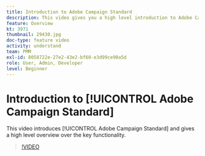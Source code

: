 ```yaml
---
title: Introduction to Adobe Campaign Standard
description: This video gives you a high level introduction to Adobe Campaign Standard.
feature: Overview
kt: 3971
thumbnail: 29430.jpg
doc-type: feature video
activity: understand
team: PMM
exl-id: 8058722e-27e2-43e2-bf60-e3d99ce90a5d
role: User, Admin, Developer
level: Beginner
---
```

# Introduction to [!UICONTROL Adobe Campaign Standard]

This video introduces [!UICONTROL Adobe Campaign Standard] and gives a high level overview over the key functionality.

>[!VIDEO](https://video.tv.adobe.com/v/29430?quality=12&learn=on)
